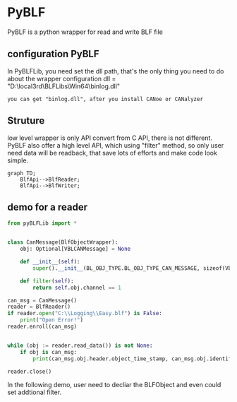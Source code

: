 # PyBLF
PyBLF is a python wrapper for read and write BLF file

## configuration PyBLF
In PyBLFLib, you need set the dll path, that's the only thing you need to do about the wrapper configuration 
dll = "D:\\local3rd\\BLFLibs\\Win64\\binlog.dll"

```
you can get "binlog.dll", after you install CANoe or CANalyzer
```

## Struture
low level wrapper is only API convert from C API, there is not different.
PyBLF also offer a high level API, which using "filter" method, so only user need data will be readback, that save lots of efforts and make code look simple.

```mermaid
graph TD;
    BlfApi-->BlfReader;
    BlfApi-->BlfWriter;
```

## demo for a reader

```python
from pyBLFLib import *


class CanMessage(BlfObjectWrapper):
    obj: Optional[VBLCANMessage] = None

    def __init__(self):
        super().__init__(BL_OBJ_TYPE.BL_OBJ_TYPE_CAN_MESSAGE, sizeof(VBLCANMessage), VBLCANMessage())

    def filter(self):
        return self.obj.channel == 1

can_msg = CanMessage()
reader = BlfReader()
if reader.open("C:\\Logging\\Easy.blf") is False:
    print("Open Error!")
reader.enroll(can_msg)


while (obj := reader.read_data()) is not None:
    if obj is can_msg:
        print(can_msg.obj.header.object_time_stamp, can_msg.obj.identifier, can_msg.obj.channel, can_msg.obj.data)

reader.close()
```
In the following demo, user need to decliar the BLFObject and even could set addtional filter.
